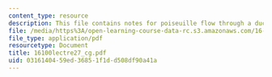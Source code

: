 ```yaml
---
content_type: resource
description: This file contains notes for poiseuille flow through a duct in 2-D.
file: /media/https%3A/open-learning-course-data-rc.s3.amazonaws.com/16-100-aerodynamics-fall-2005/0316140459ed36851f1dd508df90a41a_16100lectre27_cg.pdf
file_type: application/pdf
resourcetype: Document
title: 16100lectre27_cg.pdf
uid: 03161404-59ed-3685-1f1d-d508df90a41a
---
```


